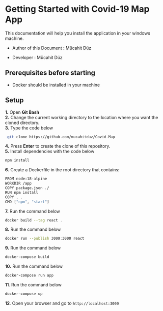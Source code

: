 # Getting Started with Covid-19 Map App

This documentation will help you install the application in your windows machine.

- Author of this Document : Mücahit Düz

- Developer : Mücahit Düz

## Prerequisites before starting

- Docker should be installed in your machine

## Setup

**1.** Open **Git Bash**\
**2.** Change the current working directory to the location where you want the cloned directory.\
**3.** Type the code below

```bash
 git clone https://github.com/mucahitduz/Covid-Map
```

**4.** Press **Enter** to create the clone of this repository.\
**5.** Install dependencies with the code below

```bash
npm install
```

**6.** Create a Dockerfile in the root directory that contains:

```bash
FROM node:18-alpine
WORKDIR /app
COPY package.json ./
RUN npm install
COPY . .
CMD ["npm", "start"]
```

**7.** Run the command below

```bash
docker build --tag react .
```

**8.** Run the command below

```bash
docker run --publish 3000:3000 react
```

**9.** Run the command below

```bash
docker-compose build
```

**10.** Run the command below

```bash
docker-compose run app
```

**11**. Run the command below

```bash
docker-compose up
```

**12**. Open your browser and go to `http://localhost:3000`
